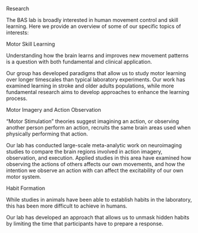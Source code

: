 Research

The BAS lab is broadly interested in human movement control and skill learning. Here we provide an overview of some of our specific topics of interests:

Motor Skill Learning

Understanding how the brain learns and improves new movement patterns is a question with both fundamental and clinical application.

Our group has developed paradigms that allow us to study motor learning over longer timescales than typical laboratory experiments. Our work has examined learning in stroke and older adults populations, while more fundamental research aims to develop approaches to enhance the learning process.

Motor Imagery and Action Observation

“Motor Stimulation” theories suggest imagining an action, or observing another person perform an action, recruits the same brain areas used when physically performing that action.

Our lab has conducted large-scale meta-analytic work on neuroimaging studies to compare the brain regions involved in action imagery, observation, and execution. Applied studies in this area have examined how observing the actions of others affects our own movements, and how the intention we observe an action with can affect the excitability of our own motor system.

Habit Formation

While studies in animals have been able to establish habits in the laboratory, this has been more difficult to achieve in humans.

Our lab has developed an approach that allows us to unmask hidden habits by limiting the time that participants have to prepare a response.
